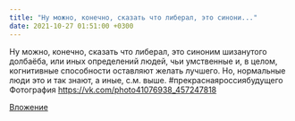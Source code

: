```yaml
---
title: "Ну можно, конечно, сказать что либерал, это синони..."
date: 2021-10-27 01:51:00 +0300
---
```


Ну можно, конечно, сказать что либерал, это синоним шизанутого долбаёба, или иных определений людей, чьи умственные и, в целом, когнитивные способности оставляют желать лучшего. Но, нормальные люди это и так знают, а иные, с.м. выше.
#прекраснаяроссиябудущего
Фотография
https://vk.com/photo41076938_457247818

[Вложение](https://vk.com/photo41076938_457247818)
